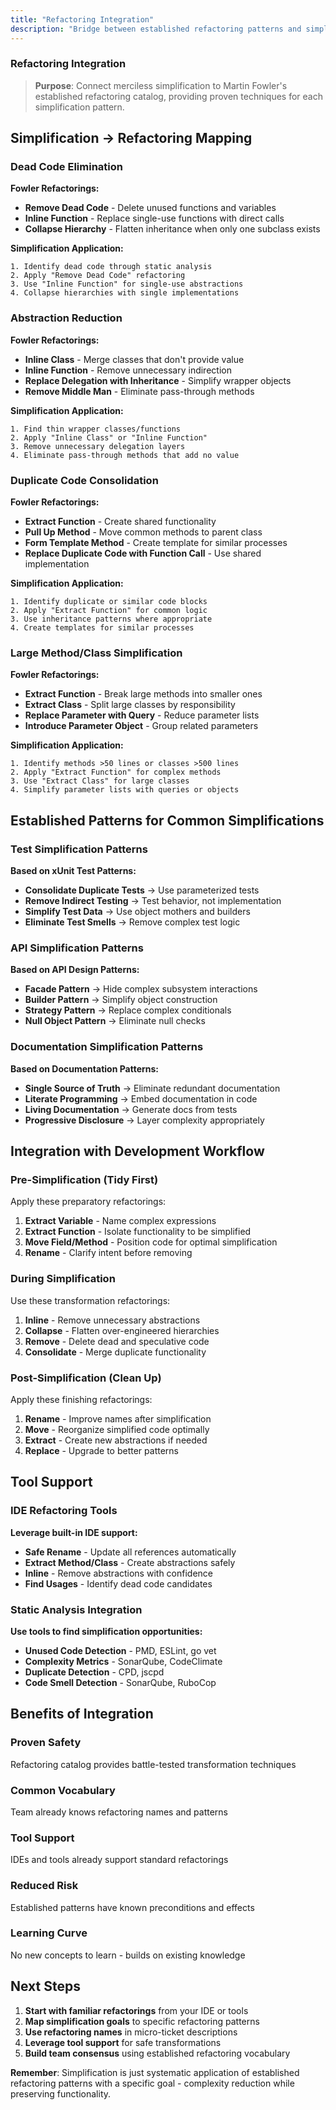 ```yaml
---
title: "Refactoring Integration"
description: "Bridge between established refactoring patterns and simplification techniques, mapping Fowler's catalog to complexity elimination."
---
```


### Refactoring Integration

> **Purpose**: Connect merciless simplification to Martin Fowler's established refactoring catalog, providing proven techniques for each simplification pattern.

## Simplification → Refactoring Mapping

### Dead Code Elimination
**Fowler Refactorings:**
- **Remove Dead Code** - Delete unused functions and variables
- **Inline Function** - Replace single-use functions with direct calls
- **Collapse Hierarchy** - Flatten inheritance when only one subclass exists

**Simplification Application:**
```
1. Identify dead code through static analysis
2. Apply "Remove Dead Code" refactoring
3. Use "Inline Function" for single-use abstractions
4. Collapse hierarchies with single implementations
```

### Abstraction Reduction
**Fowler Refactorings:**
- **Inline Class** - Merge classes that don't provide value
- **Inline Function** - Remove unnecessary indirection
- **Replace Delegation with Inheritance** - Simplify wrapper objects
- **Remove Middle Man** - Eliminate pass-through methods

**Simplification Application:**
```
1. Find thin wrapper classes/functions
2. Apply "Inline Class" or "Inline Function"
3. Remove unnecessary delegation layers
4. Eliminate pass-through methods that add no value
```

### Duplicate Code Consolidation
**Fowler Refactorings:**
- **Extract Function** - Create shared functionality
- **Pull Up Method** - Move common methods to parent class
- **Form Template Method** - Create template for similar processes
- **Replace Duplicate Code with Function Call** - Use shared implementation

**Simplification Application:**
```
1. Identify duplicate or similar code blocks
2. Apply "Extract Function" for common logic
3. Use inheritance patterns where appropriate
4. Create templates for similar processes
```

### Large Method/Class Simplification
**Fowler Refactorings:**
- **Extract Function** - Break large methods into smaller ones
- **Extract Class** - Split large classes by responsibility
- **Replace Parameter with Query** - Reduce parameter lists
- **Introduce Parameter Object** - Group related parameters

**Simplification Application:**
```
1. Identify methods >50 lines or classes >500 lines
2. Apply "Extract Function" for complex methods
3. Use "Extract Class" for large classes
4. Simplify parameter lists with queries or objects
```

## Established Patterns for Common Simplifications

### Test Simplification Patterns
**Based on xUnit Test Patterns:**
- **Consolidate Duplicate Tests** → Use parameterized tests
- **Remove Indirect Testing** → Test behavior, not implementation
- **Simplify Test Data** → Use object mothers and builders
- **Eliminate Test Smells** → Remove complex test logic

### API Simplification Patterns
**Based on API Design Patterns:**
- **Facade Pattern** → Hide complex subsystem interactions
- **Builder Pattern** → Simplify object construction
- **Strategy Pattern** → Replace complex conditionals
- **Null Object Pattern** → Eliminate null checks

### Documentation Simplification Patterns
**Based on Documentation Patterns:**
- **Single Source of Truth** → Eliminate redundant documentation
- **Literate Programming** → Embed documentation in code
- **Living Documentation** → Generate docs from tests
- **Progressive Disclosure** → Layer complexity appropriately

## Integration with Development Workflow

### Pre-Simplification (Tidy First)
Apply these preparatory refactorings:
1. **Extract Variable** - Name complex expressions
2. **Extract Function** - Isolate functionality to be simplified
3. **Move Field/Method** - Position code for optimal simplification
4. **Rename** - Clarify intent before removing

### During Simplification
Use these transformation refactorings:
1. **Inline** - Remove unnecessary abstractions
2. **Collapse** - Flatten over-engineered hierarchies
3. **Remove** - Delete dead and speculative code
4. **Consolidate** - Merge duplicate functionality

### Post-Simplification (Clean Up)
Apply these finishing refactorings:
1. **Rename** - Improve names after simplification
2. **Move** - Reorganize simplified code optimally
3. **Extract** - Create new abstractions if needed
4. **Replace** - Upgrade to better patterns

## Tool Support

### IDE Refactoring Tools
**Leverage built-in IDE support:**
- **Safe Rename** - Update all references automatically
- **Extract Method/Class** - Create abstractions safely
- **Inline** - Remove abstractions with confidence
- **Find Usages** - Identify dead code candidates

### Static Analysis Integration
**Use tools to find simplification opportunities:**
- **Unused Code Detection** - PMD, ESLint, go vet
- **Complexity Metrics** - SonarQube, CodeClimate
- **Duplicate Detection** - CPD, jscpd
- **Code Smell Detection** - SonarQube, RuboCop

## Benefits of Integration

### **Proven Safety** 
Refactoring catalog provides battle-tested transformation techniques

### **Common Vocabulary**
Team already knows refactoring names and patterns

### **Tool Support**
IDEs and tools already support standard refactorings

### **Reduced Risk**
Established patterns have known preconditions and effects

### **Learning Curve**
No new concepts to learn - builds on existing knowledge

## Next Steps

1. **Start with familiar refactorings** from your IDE or tools
2. **Map simplification goals** to specific refactoring patterns
3. **Use refactoring names** in micro-ticket descriptions
4. **Leverage tool support** for safe transformations
5. **Build team consensus** using established refactoring vocabulary

**Remember**: Simplification is just systematic application of established refactoring patterns with a specific goal - complexity reduction while preserving functionality.